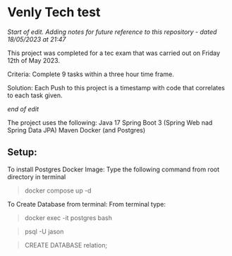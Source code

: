 # Venly Tech test

*Start of edit. Adding notes for future reference to this repository - dated 18/05/2023 at 21:47*

This project was completed for a tec exam that was carried out on Friday 12th of May 2023.

Criteria: Complete 9 tasks within a three hour time frame.

Solution: Each Push to this project is a timestamp with code that correlates to each task given.

*end of edit*

The project uses the following:
Java 17
Spring Boot 3 (Spring Web nad Spring Data JPA)
Maven
Docker (and Postgres)

Setup:
---
To install Postgres Docker Image: 
Type the following command from root directory in terminal 
> docker compose up -d

To Create Database from terminal:
From terminal type: 
> docker exec -it postgres bash

> psql -U jason

> CREATE DATABASE relation;
